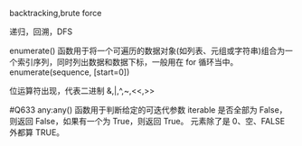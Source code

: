 backtracking,brute force

递归，回溯，DFS

enumerate() 函数用于将一个可遍历的数据对象(如列表、元组或字符串)组合为一个索引序列，同时列出数据和数据下标，一般用在 for 循环当中。
enumerate(sequence, [start=0])


位运算符出现，代表二进制
&,|,^,~,<<,>>


#Q633
any:any() 函数用于判断给定的可迭代参数 iterable 是否全部为 False，则返回 False，如果有一个为 True，则返回 True。
元素除了是 0、空、FALSE 外都算 TRUE。
